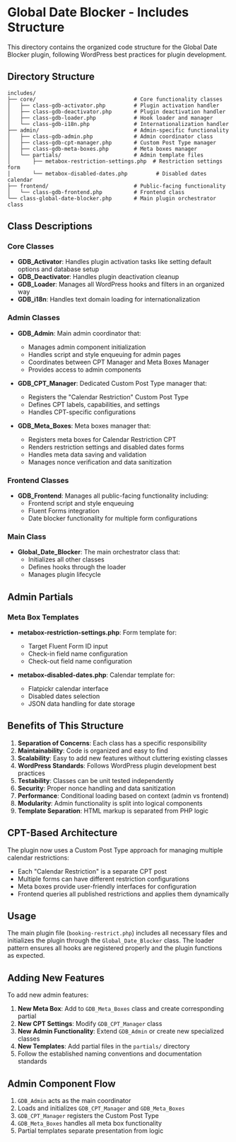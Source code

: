 # Global Date Blocker - Includes Structure

This directory contains the organized code structure for the Global Date Blocker plugin, following WordPress best practices for plugin development.

## Directory Structure

```
includes/
├── core/                               # Core functionality classes
│   ├── class-gdb-activator.php         # Plugin activation handler
│   ├── class-gdb-deactivator.php       # Plugin deactivation handler
│   ├── class-gdb-loader.php            # Hook loader and manager
│   └── class-gdb-i18n.php              # Internationalization handler
├── admin/                              # Admin-specific functionality
│   ├── class-gdb-admin.php             # Admin coordinator class
│   ├── class-gdb-cpt-manager.php       # Custom Post Type manager
│   ├── class-gdb-meta-boxes.php        # Meta boxes manager
│   └── partials/                       # Admin template files
│       ├── metabox-restriction-settings.php  # Restriction settings form
│       └── metabox-disabled-dates.php         # Disabled dates calendar
├── frontend/                           # Public-facing functionality
│   └── class-gdb-frontend.php          # Frontend class
└── class-global-date-blocker.php       # Main plugin orchestrator class
```

## Class Descriptions

### Core Classes

- **GDB_Activator**: Handles plugin activation tasks like setting default options and database setup
- **GDB_Deactivator**: Handles plugin deactivation cleanup
- **GDB_Loader**: Manages all WordPress hooks and filters in an organized way
- **GDB_i18n**: Handles text domain loading for internationalization

### Admin Classes

- **GDB_Admin**: Main admin coordinator that:
  - Manages admin component initialization
  - Handles script and style enqueuing for admin pages
  - Coordinates between CPT Manager and Meta Boxes Manager
  - Provides access to admin components

- **GDB_CPT_Manager**: Dedicated Custom Post Type manager that:
  - Registers the "Calendar Restriction" Custom Post Type
  - Defines CPT labels, capabilities, and settings
  - Handles CPT-specific configurations

- **GDB_Meta_Boxes**: Meta boxes manager that:
  - Registers meta boxes for Calendar Restriction CPT
  - Renders restriction settings and disabled dates forms
  - Handles meta data saving and validation
  - Manages nonce verification and data sanitization

### Frontend Classes

- **GDB_Frontend**: Manages all public-facing functionality including:
  - Frontend script and style enqueuing
  - Fluent Forms integration
  - Date blocker functionality for multiple form configurations

### Main Class

- **Global_Date_Blocker**: The main orchestrator class that:
  - Initializes all other classes
  - Defines hooks through the loader
  - Manages plugin lifecycle

## Admin Partials

### Meta Box Templates

- **metabox-restriction-settings.php**: Form template for:
  - Target Fluent Form ID input
  - Check-in field name configuration
  - Check-out field name configuration

- **metabox-disabled-dates.php**: Calendar template for:
  - Flatpickr calendar interface
  - Disabled dates selection
  - JSON data handling for date storage

## Benefits of This Structure

1. **Separation of Concerns**: Each class has a specific responsibility
2. **Maintainability**: Code is organized and easy to find
3. **Scalability**: Easy to add new features without cluttering existing classes
4. **WordPress Standards**: Follows WordPress plugin development best practices
5. **Testability**: Classes can be unit tested independently
6. **Security**: Proper nonce handling and data sanitization
7. **Performance**: Conditional loading based on context (admin vs frontend)
8. **Modularity**: Admin functionality is split into logical components
9. **Template Separation**: HTML markup is separated from PHP logic

## CPT-Based Architecture

The plugin now uses a Custom Post Type approach for managing multiple calendar restrictions:

- Each "Calendar Restriction" is a separate CPT post
- Multiple forms can have different restriction configurations
- Meta boxes provide user-friendly interfaces for configuration
- Frontend queries all published restrictions and applies them dynamically

## Usage

The main plugin file (`booking-restrict.php`) includes all necessary files and initializes the plugin through the `Global_Date_Blocker` class. The loader pattern ensures all hooks are registered properly and the plugin functions as expected.

## Adding New Features

To add new admin features:

1. **New Meta Box**: Add to `GDB_Meta_Boxes` class and create corresponding partial
2. **New CPT Settings**: Modify `GDB_CPT_Manager` class
3. **New Admin Functionality**: Extend `GDB_Admin` or create new specialized classes
4. **New Templates**: Add partial files in the `partials/` directory
5. Follow the established naming conventions and documentation standards

## Admin Component Flow

1. `GDB_Admin` acts as the main coordinator
2. Loads and initializes `GDB_CPT_Manager` and `GDB_Meta_Boxes`
3. `GDB_CPT_Manager` registers the Custom Post Type
4. `GDB_Meta_Boxes` handles all meta box functionality
5. Partial templates separate presentation from logic 